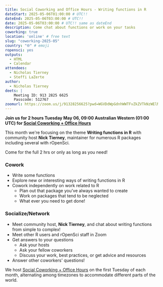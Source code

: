 ```yaml
---
title: Social Coworking and Office Hours - Writing functions in R
dateStart: 2025-05-06T01:00:00 # UTC!!
dateEnd: 2025-05-06T03:00:00 # UTC!!
date: 2025-05-06T03:00:00 # UTC!! same as dateEnd
description: Come chat about functions or work on your tasks
coworking: true
location: 'online' # free text
slug: "coworking-2025-05"
country: "🌐" # emoji
ropensci: yes
outputs:
  - HTML
  - Calendar
attendees:
  - Nicholas Tierney
  - Steffi LaZerte
author:
  - Nicholas Tierney
deets: |
    Meeting ID: 913 2825 6625
    Passcode: 512767
zoomurl: https://zoom.us/j/91328256625?pwd=WGVDdWpGdnhWWTFvZkZVTkNzWElNQT09
---
```


<!--
```{r}
d <- lubridate::ymd_hms('2025-05-06 09:00:00', tz = 'Australia/Perth')
lubridate::with_tz(d, 'UTC')
lubridate::with_tz(d, 'America/Winnipeg')
```
-->

**Join us for 2 hours Tuesday May 06, 09:00 Australian Western (01:00 UTC) for 
[Social Coworking + Office Hours](/blog/2023/06/21/coworking/)**

This month we're focusing on the theme **Writing functions in R** 
with community host **Nick Tierney**, maintainer for numerous R packages including
several with rOpenSci.

Come for the full 2 hrs or only as long as you need!

### Cowork

- Write some functions
- Explore new or interesting ways of writing functions in R
- Cowork independently on work related to R
    - Plan out that package you’ve always wanted to create
    - Work on packages that tend to be neglected
    - What ever you need to get done!

### Socialize/Network

- Meet community host, **Nick Tierney**, and chat about writing functions from simple to complex!
- Meet other R users and rOpenSci staff in Zoom
- Get answers to your questions
    - Ask your hosts
    - Ask your fellow coworkers
    - Discuss your work, best practices, or get advice and resources
- Answer other coworkers' questions!

We host 
[Social Coworking + Office Hours](/blog/2023/06/21/coworking/) 
on the first Tuesday of each month, alternating among timezones to 
accommodate different parts of the world.
